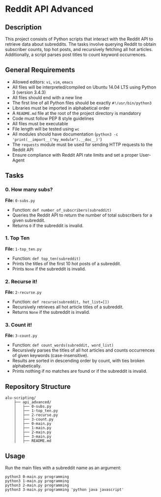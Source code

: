 # Reddit API Advanced

## Description
This project consists of Python scripts that interact with the Reddit API to retrieve data about subreddits. The tasks involve querying Reddit to obtain subscriber counts, top hot posts, and recursively fetching all hot articles. Additionally, a script parses post titles to count keyword occurrences.

## General Requirements
- Allowed editors: `vi`, `vim`, `emacs`
- All files will be interpreted/compiled on Ubuntu 14.04 LTS using Python 3 (version 3.4.3)
- All files should end with a new line
- The first line of all Python files should be exactly `#!/usr/bin/python3`
- Libraries must be imported in alphabetical order
- A `README.md` file at the root of the project directory is mandatory
- Code must follow PEP 8 style guidelines
- All files must be executable
- File length will be tested using `wc`
- All modules should have documentation (`python3 -c 'print(__import__("my_module").__doc__)'`)
- The `requests` module must be used for sending HTTP requests to the Reddit API
- Ensure compliance with Reddit API rate limits and set a proper User-Agent

## Tasks
### 0. How many subs?
**File:** `0-subs.py`
- Function: `def number_of_subscribers(subreddit)`
- Queries the Reddit API to return the number of total subscribers for a given subreddit.
- Returns `0` if the subreddit is invalid.

### 1. Top Ten
**File:** `1-top_ten.py`
- Function: `def top_ten(subreddit)`
- Prints the titles of the first 10 hot posts of a subreddit.
- Prints `None` if the subreddit is invalid.

### 2. Recurse it!
**File:** `2-recurse.py`
- Function: `def recurse(subreddit, hot_list=[])`
- Recursively retrieves all hot article titles of a subreddit.
- Returns `None` if the subreddit is invalid.

### 3. Count it!
**File:** `3-count.py`
- Function: `def count_words(subreddit, word_list)`
- Recursively parses the titles of all hot articles and counts occurrences of given keywords (case-insensitive).
- Results are sorted in descending order by count, with ties broken alphabetically.
- Prints nothing if no matches are found or if the subreddit is invalid.

## Repository Structure
```
alu-scripting/
    ├── api_advanced/
    │   ├── 0-subs.py
    │   ├── 1-top_ten.py
    │   ├── 2-recurse.py
    │   ├── 3-count.py
    │   ├── 0-main.py
    │   ├── 1-main.py
    │   ├── 2-main.py
    │   ├── 3-main.py
    │   ├── README.md
```

## Usage
Run the main files with a subreddit name as an argument:
```
python3 0-main.py programming
python3 1-main.py programming
python3 2-main.py programming
python3 3-main.py programming 'python java javascript'
```


